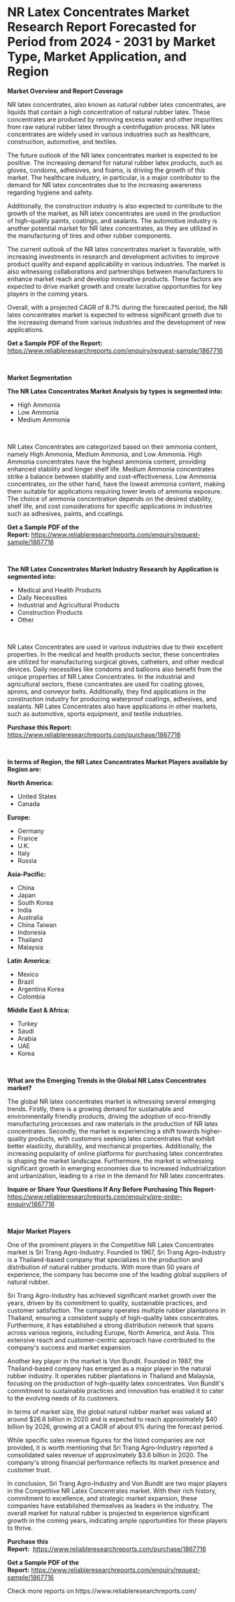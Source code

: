 <p><h1>NR Latex Concentrates Market Research Report Forecasted for Period from 2024 -  2031 by Market Type, Market Application, and Region</h1></p><p><strong>Market Overview and Report Coverage</strong></p>
<p><p>NR latex concentrates, also known as natural rubber latex concentrates, are liquids that contain a high concentration of natural rubber latex. These concentrates are produced by removing excess water and other impurities from raw natural rubber latex through a centrifugation process. NR latex concentrates are widely used in various industries such as healthcare, construction, automotive, and textiles.</p><p>The future outlook of the NR latex concentrates market is expected to be positive. The increasing demand for natural rubber latex products, such as gloves, condoms, adhesives, and foams, is driving the growth of this market. The healthcare industry, in particular, is a major contributor to the demand for NR latex concentrates due to the increasing awareness regarding hygiene and safety.</p><p>Additionally, the construction industry is also expected to contribute to the growth of the market, as NR latex concentrates are used in the production of high-quality paints, coatings, and sealants. The automotive industry is another potential market for NR latex concentrates, as they are utilized in the manufacturing of tires and other rubber components.</p><p>The current outlook of the NR latex concentrates market is favorable, with increasing investments in research and development activities to improve product quality and expand applicability in various industries. The market is also witnessing collaborations and partnerships between manufacturers to enhance market reach and develop innovative products. These factors are expected to drive market growth and create lucrative opportunities for key players in the coming years.</p><p>Overall, with a projected CAGR of 8.7% during the forecasted period, the NR latex concentrates market is expected to witness significant growth due to the increasing demand from various industries and the development of new applications.</p></p>
<p><strong>Get a Sample PDF of the Report:</strong> <a href="https://www.reliableresearchreports.com/enquiry/request-sample/1867716">https://www.reliableresearchreports.com/enquiry/request-sample/1867716</a></p>
<p>&nbsp;</p>
<p><strong>Market Segmentation</strong></p>
<p><strong>The NR Latex Concentrates Market Analysis by types is segmented into:</strong></p>
<p><ul><li>High Ammonia</li><li>Low Ammonia</li><li>Medium Ammonia</li></ul></p>
<p>&nbsp;</p>
<p><p>NR Latex Concentrates are categorized based on their ammonia content, namely High Ammonia, Medium Ammonia, and Low Ammonia. High Ammonia concentrates have the highest ammonia content, providing enhanced stability and longer shelf life. Medium Ammonia concentrates strike a balance between stability and cost-effectiveness. Low Ammonia concentrates, on the other hand, have the lowest ammonia content, making them suitable for applications requiring lower levels of ammonia exposure. The choice of ammonia concentration depends on the desired stability, shelf life, and cost considerations for specific applications in industries such as adhesives, paints, and coatings.</p></p>
<p><strong>Get a Sample PDF of the Report:</strong>&nbsp;<a href="https://www.reliableresearchreports.com/enquiry/request-sample/1867716">https://www.reliableresearchreports.com/enquiry/request-sample/1867716</a></p>
<p>&nbsp;</p>
<p><strong>The NR Latex Concentrates Market Industry Research by Application is segmented into:</strong></p>
<p><ul><li>Medical and Health Products</li><li>Daily Necessities</li><li>Industrial and Agricultural Products</li><li>Construction Products</li><li>Other</li></ul></p>
<p>&nbsp;</p>
<p><p>NR Latex Concentrates are used in various industries due to their excellent properties. In the medical and health products sector, these concentrates are utilized for manufacturing surgical gloves, catheters, and other medical devices. Daily necessities like condoms and balloons also benefit from the unique properties of NR Latex Concentrates. In the industrial and agricultural sectors, these concentrates are used for coating gloves, aprons, and conveyor belts. Additionally, they find applications in the construction industry for producing waterproof coatings, adhesives, and sealants. NR Latex Concentrates also have applications in other markets, such as automotive, sports equipment, and textile industries.</p></p>
<p><strong>Purchase this Report:</strong>&nbsp; <a href="https://www.reliableresearchreports.com/purchase/1867716">https://www.reliableresearchreports.com/purchase/1867716</a></p>
<p>&nbsp;</p>
<p><strong>In terms of Region, the NR Latex Concentrates Market Players available by Region are:</strong></p>
<p>
    <p> <strong> North America: </strong>
        <ul>
            <li>United States</li>
            <li>Canada</li>
        </ul>
        </p> 
    <p> <strong> Europe: </strong>
        <ul>
            <li>Germany</li>
            <li>France</li>
            <li>U.K.</li>
            <li>Italy</li>
            <li>Russia</li>
        </ul>
        </p> 
    <p> <strong> Asia-Pacific: </strong>
        <ul>
            <li>China</li>
            <li>Japan</li>
            <li>South Korea</li>
            <li>India</li>
            <li>Australia</li>
            <li>China Taiwan</li>
            <li>Indonesia</li>
            <li>Thailand</li>
            <li>Malaysia</li>
        </ul>
        </p> 
    <p> <strong> Latin America: </strong>
        <ul>
            <li>Mexico</li>
            <li>Brazil</li>
            <li>Argentina Korea</li>
            <li>Colombia</li>
        </ul>
        </p> 
    <p> <strong> Middle East & Africa: </strong>
        <ul>
            <li>Turkey</li>
            <li>Saudi</li>
            <li>Arabia</li>
            <li>UAE</li>
            <li>Korea</li>
        </ul>
    </p>
    </p>
<p>&nbsp;</p>
<p><strong>What are the Emerging Trends in the Global NR Latex Concentrates market?</strong></p>
<p><p>The global NR latex concentrates market is witnessing several emerging trends. Firstly, there is a growing demand for sustainable and environmentally friendly products, driving the adoption of eco-friendly manufacturing processes and raw materials in the production of NR latex concentrates. Secondly, the market is experiencing a shift towards higher-quality products, with customers seeking latex concentrates that exhibit better elasticity, durability, and mechanical properties. Additionally, the increasing popularity of online platforms for purchasing latex concentrates is shaping the market landscape. Furthermore, the market is witnessing significant growth in emerging economies due to increased industrialization and urbanization, leading to a rise in the demand for NR latex concentrates.</p></p>
<p><strong>Inquire or Share Your Questions If Any Before Purchasing This Report</strong>- <a href="https://www.reliableresearchreports.com/enquiry/pre-order-enquiry/1867716">https://www.reliableresearchreports.com/enquiry/pre-order-enquiry/1867716</a></p>
<p>&nbsp;</p>
<p><strong>Major Market Players</strong></p>
<p><p>One of the prominent players in the Competitive NR Latex Concentrates market is Sri Trang Agro-Industry. Founded in 1967, Sri Trang Agro-Industry is a Thailand-based company that specializes in the production and distribution of natural rubber products. With more than 50 years of experience, the company has become one of the leading global suppliers of natural rubber.</p><p>Sri Trang Agro-Industry has achieved significant market growth over the years, driven by its commitment to quality, sustainable practices, and customer satisfaction. The company operates multiple rubber plantations in Thailand, ensuring a consistent supply of high-quality latex concentrates. Furthermore, it has established a strong distribution network that spans across various regions, including Europe, North America, and Asia. This extensive reach and customer-centric approach have contributed to the company's success and market expansion.</p><p>Another key player in the market is Von Bundit. Founded in 1987, the Thailand-based company has emerged as a major player in the natural rubber industry. It operates rubber plantations in Thailand and Malaysia, focusing on the production of high-quality latex concentrates. Von Bundit's commitment to sustainable practices and innovation has enabled it to cater to the evolving needs of its customers.</p><p>In terms of market size, the global natural rubber market was valued at around $26.6 billion in 2020 and is expected to reach approximately $40 billion by 2026, growing at a CAGR of about 6% during the forecast period.</p><p>While specific sales revenue figures for the listed companies are not provided, it is worth mentioning that Sri Trang Agro-Industry reported a consolidated sales revenue of approximately $3.6 billion in 2020. The company's strong financial performance reflects its market presence and customer trust.</p><p>In conclusion, Sri Trang Agro-Industry and Von Bundit are two major players in the Competitive NR Latex Concentrates market. With their rich history, commitment to excellence, and strategic market expansion, these companies have established themselves as leaders in the industry. The overall market for natural rubber is projected to experience significant growth in the coming years, indicating ample opportunities for these players to thrive.</p></p>
<p><strong>Purchase this Report:</strong>&nbsp;&nbsp;<a href="https://www.reliableresearchreports.com/purchase/1867716">https://www.reliableresearchreports.com/purchase/1867716</a></p>
<p></p>
<p><strong>Get a Sample PDF of the Report:</strong>&nbsp;<a href="https://www.reliableresearchreports.com/enquiry/request-sample/1867716">https://www.reliableresearchreports.com/enquiry/request-sample/1867716</a></p>
<p>Check more reports on https://www.reliableresearchreports.com/</p>